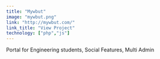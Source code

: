 ```yaml
---
title: "Mywbut"
image: "mywbut.png"
link: "http://mywbut.com/"
link_title: "View Project"
technology: ["php","js"]
---
```

Portal for Engineering students, Social Features, Multi Admin